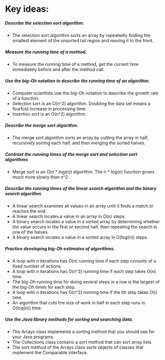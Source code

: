 # Key ideas:
##### Describe the selection sort algorithm.
* The selection sort algorithm sorts an array by repeatedly finding the smallest
  element of the unsorted tail region and moving it to the front.

##### Measure the running time of a method.
*  To measure the running time of a method, get the current time immediately before
  and after the method call.
  
##### Use the big-Oh notation to describe the running time of an algorithm.
* Computer scientists use the big-Oh notation to describe the
  growth rate of a function.
* Selection sort is an O(n^2) algorithm. Doubling the data set means a
  fourfold increase in processing time.
* Insertion sort is an O(n^2) algorithm.

##### Describe the merge sort algorithm.
* The merge sort algorithm sorts an array by cutting the array in half, recursively
  sorting each half, and then merging the sorted halves.
  
##### Contrast the running times of the merge sort and selection sort algorithms
* Merge sort is an O(n * log(n)) algorithm. The n * log(n) function grows much more
  slowly than n^2.

##### Describe the running times of the linear search algorithm and the binary search algorithm.
* A linear search examines all values in an array until it finds a match or reaches
  the end.
* A linear search locates a value in an array in O(n) steps.
* A binary search locates a value in a sorted array by determining whether the value
  occurs in the first or second half, then repeating the search in one of the halves.
* A binary search locates a value in a sorted array in O(log(n)) steps.

##### Practice developing big-Oh estimates of algorithms.
* A loop with n iterations has O(n) running time if each
  step consists of a fixed number of actions.
* A loop with n iterations has O(n^2) running time if each
  step takes O(n) time.
* The big-Oh running time for doing several steps in a row is the largest of the
  big-Oh times for each step.
* A loop with n iterations has O(n^2) running time if the ith step takes O(i) time.
* An algorithm that cuts the size of work in half in each step runs in O(log(n)) time.

##### Use the Java library methods for sorting and searching data.
* The Arrays class implements a sorting method that you should use for your Java
  programs.
* The Collections class contains a sort method that can sort array lists.
* The sort method of the Arrays class sorts objects of classes that implement the
  Comparable interface.